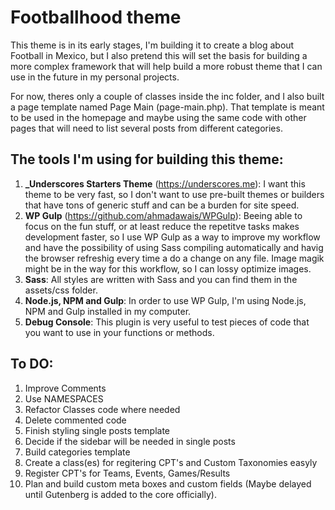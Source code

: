 

Footballhood theme
===

This theme is in its early stages, I'm building it to create a blog about Football in Mexico, but I also pretend this will set the basis for building a more complex framework that will help build a more robust theme that I can use in the future in my personal projects.

For now, theres only a couple of classes inside the inc folder, and I also built a page template named Page Main (page-main.php). That template is meant to be used in the homepage and maybe using the same code with other pages that will need to list several posts from different categories. 

The tools I'm using for building this theme:
-----------------------------------------------

1. **_Underscores Starters Theme** (https://underscores.me): I want this theme to be very fast, so I don't want to use pre-built themes or builders that have tons of generic stuff and can be a burden for site speed. 
2. **WP Gulp** (https://github.com/ahmadawais/WPGulp): Beeing able to focus on the fun stuff, or at least reduce the repetitve tasks makes development faster, so I use WP Gulp as a way to improve my workflow and have the possibility of using Sass compiling automatically and havig the browser refreshig every time a do a change on any file. Image magik might be in the way for this workflow, so I can lossy optimize images.
3. **Sass**: All styles are written with Sass and you can find them in the assets/css folder.
4. **Node.js, NPM and Gulp**: In order to use WP Gulp, I'm using Node.js, NPM and Gulp installed in my computer. 
5. **Debug Console**: This plugin is very useful to test pieces of code that you want to use in your functions or methods.

To DO:
-----------------------------------------------

1. Improve Comments
2. Use NAMESPACES
3. Refactor Classes code where needed
4. Delete commented code
5. Finish styling single posts template
6. Decide if the sidebar will be needed in single posts
7. Build categories template
8. Create a class(es) for regitering CPT's and Custom Taxonomies easyly
9. Register CPT's for Teams, Events, Games/Results
8. Plan and build custom meta boxes and custom fields (Maybe delayed until Gutenberg is added to the core officially).